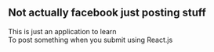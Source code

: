 ## Not actually facebook just posting stuff

This is just an application to learn<br>
To post something when you submit using React.js